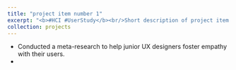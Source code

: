 ```yaml
---
title: "project item number 1"
excerpt: "<b>#HCI #UserStudy</b><br/>Short description of project item number 1<br/><img src='/images/500x300.png'>"
collection: projects
---
```


- Conducted a meta-research to help junior UX designers foster empathy with their users.
- 
